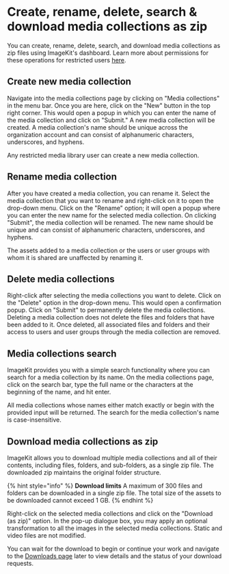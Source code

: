 # Create, rename, delete, search & download media collections as zip

You can create, rename, delete, search, and download media collections as zip files using ImageKit's dashboard. Learn more about permissions for these operations for restricted users [here](../access-control-and-permissions/README.md#media-collection-permission-levels).

## Create new media collection

Navigate into the media collections page by clicking on "Media collections" in the menu bar. Once you are here, click on the "New" button in the top right corner. This would open a popup in which you can enter the name of the media collection and click on "Submit." A new media collection will be created. A media collection's name should be unique across the organization account and can consist of alphanumeric characters, underscores, and hyphens.

Any restricted media library user can create a new media collection.

## Rename media collection

After you have created a media collection, you can rename it. Select the media collection that you want to rename and right-click on it to open the drop-down menu. Click on the "Rename" option; it will open a popup where you can enter the new name for the selected media collection. On clicking "Submit", the media collection will be renamed. The new name should be unique and can consist of alphanumeric characters, underscores, and hyphens.

The assets added to a media collection or the users or user groups with whom it is shared are unaffected by renaming it. 

## Delete media collections

Right-click after selecting the media collections you want to delete. Click on the "Delete" option in the drop-down menu. This would open a confirmation popup. Click on "Submit" to permanently delete the media collections. Deleting a media collection does not delete the files and folders that have been added to it. Once deleted, all associated files and folders and their access to users and user groups through the media collection are removed.

## Media collections search

ImageKit provides you with a simple search functionality where you can search for a media collection by its name. On the media collections page, click on the search bar, type the full name or the characters at the beginning of the name, and hit enter.

All media collections whose names either match exactly or begin with the provided input will be returned. The search for the media collection's name is case-insensitive.

## Download media collections as zip

ImageKit allows you to download multiple media collections and all of their contents, including files, folders, and sub-folders, as a single zip file. The downloaded zip maintains the original folder structure.

{% hint style="info" %}
**Download limits**
A maximum of 300 files and folders can be downloaded in a single zip file.
The total size of the assets to be downloaded cannot exceed 1 GB.
{% endhint %}

Right-click on the selected media collections and click on the "Download (as zip)" option. In the pop-up dialogue box, you may apply an optional transformation to all the images in the selected media collections. Static and video files are not modified.

You can wait for the download to begin or continue your work and navigate to the [Downloads page](../media-library/overview/download-media-library-assets-as-zip.md#downloads-page) later to view details and the status of your download requests.
